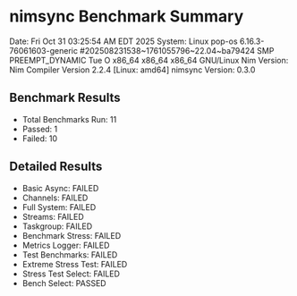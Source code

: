 # nimsync Benchmark Summary
Date: Fri Oct 31 03:25:54 AM EDT 2025
System: Linux pop-os 6.16.3-76061603-generic #202508231538~1761055796~22.04~ba79424 SMP PREEMPT_DYNAMIC Tue O x86_64 x86_64 x86_64 GNU/Linux
Nim Version: Nim Compiler Version 2.2.4 [Linux: amd64]
nimsync Version: 0.3.0

## Benchmark Results
- Total Benchmarks Run: 11
- Passed: 1
- Failed: 10

## Detailed Results
- Basic Async: FAILED
- Channels: FAILED
- Full System: FAILED
- Streams: FAILED
- Taskgroup: FAILED
- Benchmark Stress: FAILED
- Metrics Logger: FAILED
- Test Benchmarks: FAILED
- Extreme Stress Test: FAILED
- Stress Test Select: FAILED
- Bench Select: PASSED

